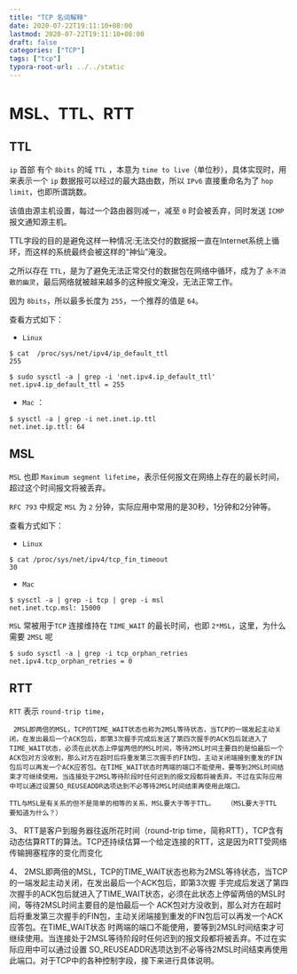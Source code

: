 ```yaml
---
title: "TCP 名词解释"
date: 2020-07-22T19:11:10+08:00
lastmod: 2020-07-22T19:11:10+08:00
draft: false
categories: ["TCP"]
tags: ["tcp"]
typora-root-url: ../../static
---
```


#  MSL、TTL、RTT

## TTL

`ip` 首部 有个  `8bits` 的域 `TTL` ，本意为 `time to live`（单位秒），具体实现时，用来表示一个 `ip` 数据报可以经过的最大路由数，所以 `IPv6` 直接重命名为了 `hop limit`，也即所谓跳数。

该值由源主机设置，每过一个路由器则减一，减至 `0` 时会被丢弃，同时发送 `ICMP` 报文通知源主机。

TTL字段的目的是避免这样一种情况:无法交付的数据报一直在Internet系统上循环，而这样的系统最终会被这样的“神仙”淹没。

之所以存在 `TTL`，是为了避免无法正常交付的数据包在网络中循环，成为了 `永不消散的幽灵`，最后网络就被越来越多的这种报文淹没，无法正常工作。

因为 `8bits`，所以最多长度为 `255`，一个推荐的值是 `64`。

查看方式如下：

* `Linux`

```shell
$ cat  /proc/sys/net/ipv4/ip_default_ttl
255

$ sudo sysctl -a | grep -i 'net.ipv4.ip_default_ttl'
net.ipv4.ip_default_ttl = 255
```

* `Mac` ：

```shell
$ sysctl -a | grep -i net.inet.ip.ttl
net.inet.ip.ttl: 64
```

## MSL

`MSL`  也即  `Maximum segment lifetime`，表示任何报文在网络上存在的最长时间，超过这个时间报文将被丢弃。

`RFC 793` 中规定 `MSL` 为 `2` 分钟，实际应用中常用的是30秒，1分钟和2分钟等。

查看方式如下：

* `Linux`

```shell
$ cat /proc/sys/net/ipv4/tcp_fin_timeout
30
```

* `Mac`

```shell
$ sysctl -a | grep -i tcp | grep -i msl
net.inet.tcp.msl: 15000
```

`MSL` 常被用于`TCP` 连接维持在 `TIME_WAIT` 的最长时间，也即 `2*MSL`，这里，为什么需要  `2MSL` 呢

```
$ sudo sysctl -a | grep -i tcp_orphan_retries
net.ipv4.tcp_orphan_retries = 0
```

## RTT

`RTT` 表示 `round-trip time`，

     2MSL即两倍的MSL，TCP的TIME_WAIT状态也称为2MSL等待状态，当TCP的一端发起主动关闭，在发出最后一个ACK包后，即第3次握手完成后发送了第四次握手的ACK包后就进入了TIME_WAIT状态，必须在此状态上停留两倍的MSL时间，等待2MSL时间主要目的是怕最后一个ACK包对方没收到，那么对方在超时后将重发第三次握手的FIN包，主动关闭端接到重发的FIN包后可以再发一个ACK应答包。在TIME_WAIT状态时两端的端口不能使用，要等到2MSL时间结束才可继续使用。当连接处于2MSL等待阶段时任何迟到的报文段都将被丢弃。不过在实际应用中可以通过设置SO_REUSEADDR选项达到不必等待2MSL时间结束再使用此端口。
    
    TTL与MSL是有关系的但不是简单的相等的关系，MSL要大于等于TTL。   （MSL要大于TTL       要知道为什么？）

 3、 RTT是客户到服务器往返所花时间（round-trip time，简称RTT），TCP含有动态估算RTT的算法。TCP还持续估算一个给定连接的RTT，这是因为RTT受网络传输拥塞程序的变化而变化

 

4、 2MSL即两倍的MSL，TCP的TIME_WAIT状态也称为2MSL等待状态，当TCP的一端发起主动关闭，在发出最后一个ACK包后，即第3次握 手完成后发送了第四次握手的ACK包后就进入了TIME_WAIT状态，必须在此状态上停留两倍的MSL时间，等待2MSL时间主要目的是怕最后一个 ACK包对方没收到，那么对方在超时后将重发第三次握手的FIN包，主动关闭端接到重发的FIN包后可以再发一个ACK应答包。在TIME_WAIT状态 时两端的端口不能使用，要等到2MSL时间结束才可继续使用。当连接处于2MSL等待阶段时任何迟到的报文段都将被丢弃。不过在实际应用中可以通过设置 SO_REUSEADDR选项达到不必等待2MSL时间结束再使用此端口。对于TCP中的各种控制字段，接下来进行具体说明。

 



